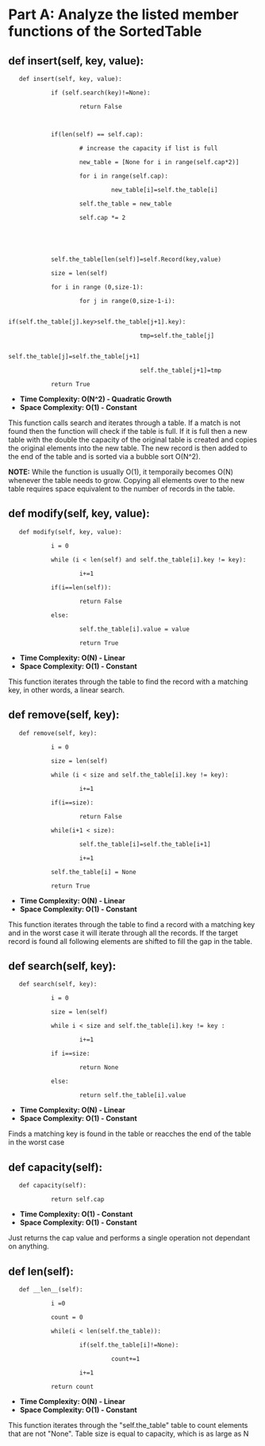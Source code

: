# Part A: Analyze the listed member functions of the SortedTable

## def insert(self, key, value):
       def insert(self, key, value):

                if (self.search(key)!=None):

                        return False

 

                if(len(self) == self.cap):

                        # increase the capacity if list is full

                        new_table = [None for i in range(self.cap*2)]

                        for i in range(self.cap):

                                 new_table[i]=self.the_table[i]

                        self.the_table = new_table

                        self.cap *= 2

 

 

                self.the_table[len(self)]=self.Record(key,value)

                size = len(self)

                for i in range (0,size-1):

                        for j in range(0,size-1-i):

                               if(self.the_table[j].key>self.the_table[j+1].key):

                                         tmp=self.the_table[j]

                                        self.the_table[j]=self.the_table[j+1]

                                         self.the_table[j+1]=tmp

                return True

- **Time Complexity: O(N^2) - Quadratic Growth**
- **Space Complexity: O(1) - Constant**

This function calls search and iterates through a table. If a match is not found then the function will check if the table is full. If it is full then a new table with the double the capacity of the original table is created and copies the original elements into the new table. The new record is then added to the end of the table and is sorted via a bubble sort O(N^2). 

**NOTE:** While the function is usually O(1), it temporaily becomes O(N) whenever the table needs to grow. Copying all elements over to the new table requires space equivalent to the number of records in the table.

## def modify(self, key, value):
       def modify(self, key, value):

                i = 0

                while (i < len(self) and self.the_table[i].key != key):

                        i+=1

                if(i==len(self)):

                        return False

                else:

                        self.the_table[i].value = value

                        return True

- **Time Complexity: O(N) - Linear**
- **Space Complexity: O(1) - Constant**

This function iterates through the table to find the record with a matching key, in other words, a linear search.

## def remove(self, key):
       def remove(self, key):

                i = 0

                size = len(self)

                while (i < size and self.the_table[i].key != key):

                        i+=1

                if(i==size):

                        return False

                while(i+1 < size):

                        self.the_table[i]=self.the_table[i+1]

                        i+=1

                self.the_table[i] = None

                return True

- **Time Complexity: O(N) - Linear**
- **Space Complexity: O(1) - Constant**

This function iterates through the table to find a record with a matching key and in the worst case it will iterate through all the records. If the target record is found all following elements are shifted to fill the gap in the table.

## def search(self, key):
       def search(self, key):

                i = 0

                size = len(self)

                while i < size and self.the_table[i].key != key :

                        i+=1

                if i==size:

                        return None

                else:

                        return self.the_table[i].value

- **Time Complexity: O(N) - Linear**
- **Space Complexity: O(1) - Constant**

Finds a matching key is found in the table or reacches the end of the table in the worst case

## def capacity(self):
       def capacity(self):

                return self.cap

- **Time Complexity: O(1) - Constant**
- **Space Complexity: O(1) - Constant**

Just returns the cap value and performs a single operation not dependant on anything.

## def __len__(self):
       def __len__(self):

                i =0

                count = 0

                while(i < len(self.the_table)):

                        if(self.the_table[i]!=None):

                                 count+=1

                        i+=1

                return count

- **Time Complexity: O(N) - Linear**
- **Space Complexity: O(1) - Constant**

This function iterates through the "self.the_table" table to count elements that are not "None". Table size is equal to capacity, which is as large as N
